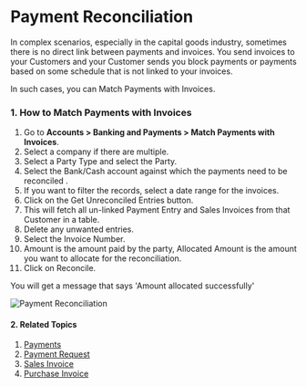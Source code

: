 <!-- add-breadcrumbs -->
# Payment Reconciliation

In complex scenarios, especially in the capital goods industry, sometimes there is no direct link between payments and invoices. You send invoices to your Customers and your Customer sends you block payments or payments based on some schedule that is not linked to your invoices.

In such cases, you can Match Payments with Invoices.

### 1. How to Match Payments with Invoices
1. Go to **Accounts > Banking and Payments > Match Payments with Invoices**.
1. Select a company if there are multiple.
1. Select a Party Type and select the Party.
1. Select the Bank/Cash account against which the payments need to be reconciled .
1. If you want to filter the records, select a date range for the invoices.
1. Click on the Get Unreconciled Entries button.
1. This will fetch all un-linked Payment Entry and Sales Invoices from that Customer in a table.
1. Delete any unwanted entries.
1. Select the Invoice Number.
1. Amount is the amount paid by the party, Allocated Amount is the amount you want to allocate for the reconciliation.
1. Click on Reconcile.

You will get a message that says 'Amount allocated successfully'

<img class="screenshot" alt="Payment Reconciliation" src="{{docs_base_url}}/assets/img/accounts/payment-reconcile-tool.png">

#### 2. Related Topics
1. [Payments](/docs/user/manual/en/accounts/payments)
1. [Payment Request](/docs/user/manual/en/accounts/payment-request)
1. [Sales Invoice](/docs/user/manual/en/accounts/sales-invoice)
1. [Purchase Invoice](/docs/user/manual/en/accounts/purchase-invoice)
